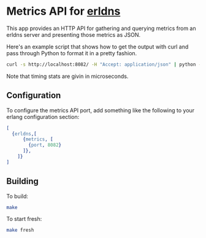 # Metrics API for [erldns](https://github.com/dnsimple/erldns)

This app provides an HTTP API for gathering and querying metrics from an erldns server and presenting those metrics as JSON.

Here's an example script that shows how to get the output with curl and pass through Python to format it in a pretty fashion.

```bash
curl -s http://localhost:8082/ -H "Accept: application/json" | python -mjson.tool
```

Note that timing stats are givin in microseconds.

## Configuration

To configure the metrics API port, add something like the following to your erlang configuration section:

```erlang
[
  {erldns,[
      {metrics, [
        {port, 8082}
      ]},
    ]}
]
```

## Building

To build:

```bash
make
```

To start fresh:

```bash
make fresh
```
